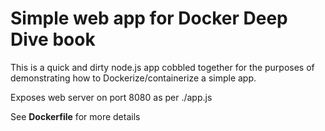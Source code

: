 # Simple web app for Docker Deep Dive book
This is a quick and dirty node.js app cobbled together for the purposes of demonstrating how to Dockerize/containerize a simple app.



Exposes web server on port 8080 as per ./app.js

See **Dockerfile** for more details
